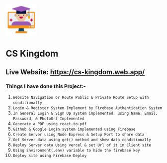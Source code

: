<p>
    <img width="100" src="/public/logo.png" width="800">    
</p>

# CS Kingdom

## Live Website: https://cs-kingdom.web.app/

### Things I have done this Project:-
1. `Website Navigation or Route Public & Private Route Setup with conditionally `   
2. `Login & Register System Implement by Firebase Authentication System`   
3. `In General Login & Sign Up system implemented  using Name, Email, Password, & PhotoUrl Implemented`
4. `Generate a PDF using react-to-pdf`
5. `Github & Google Login system implemented using Firebase`
6. `Create Server using Node Express & Setup Port to share data`
7. `Get Server data using get() method and show data conditionally`
8. `Deploy Server data Using vercel & set Url of it in Client site`
9. `Using Environment(.env) variable to hide the firebase key`
10. `Deploy site using Firebase Deploy`